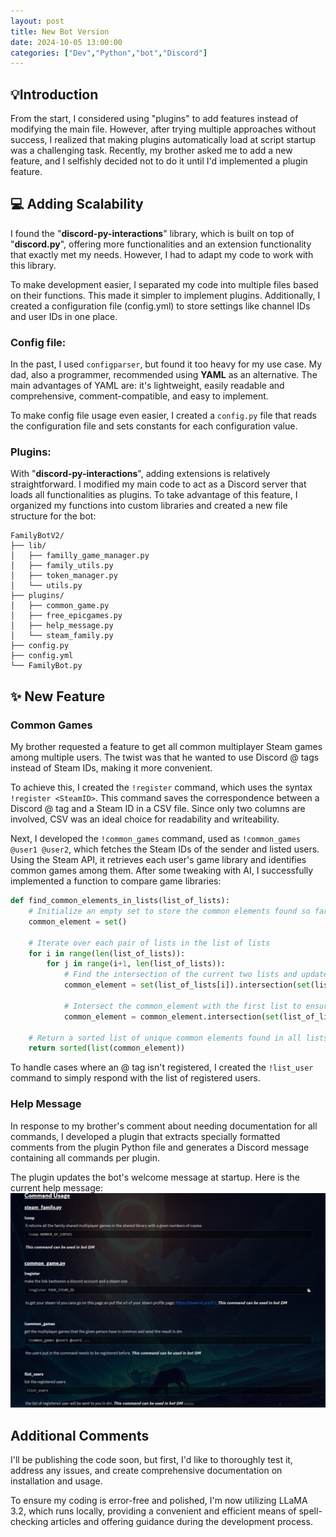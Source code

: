 ```yaml
---
layout: post
title: New Bot Version
date: 2024-10-05 13:00:00
categories: ["Dev","Python","bot","Discord"]
---
```


## 💡Introduction
From the start, I considered using "plugins" to add features instead of modifying the main file. However, after trying multiple approaches without success, I realized that making plugins automatically load at script startup was a challenging task. Recently, my brother asked me to add a new feature, and I selfishly decided not to do it until I'd implemented a plugin feature.

## 💻 Adding Scalability

I found the "**discord-py-interactions**" library, which is built on top of "**discord.py**", offering more functionalities and an extension functionality that exactly met my needs. However, I had to adapt my code to work with this library.

To make development easier, I separated my code into multiple files based on their functions. This made it simpler to implement plugins. Additionally, I created a configuration file (config.yml) to store settings like channel IDs and user IDs in one place.

### Config file:

In the past, I used `configparser`, but found it too heavy for my use case. My dad, also a programmer, recommended using **YAML** as an alternative. The main advantages of YAML are: it's lightweight, easily readable and comprehensive, comment-compatible, and easy to implement.

To make config file usage even easier, I created a `config.py` file that reads the configuration file and sets constants for each configuration value.

### Plugins:

With "**discord-py-interactions**", adding extensions is relatively straightforward. I modified my main code to act as a Discord server that loads all functionalities as plugins. To take advantage of this feature, I organized my functions into custom libraries and created a new file structure for the bot:
```
FamilyBotV2/
├── lib/
│   ├── familly_game_manager.py
│   ├── family_utils.py
│   ├── token_manager.py
│   └── utils.py
├── plugins/
│   ├── common_game.py
│   ├── free_epicgames.py
│   ├── help_message.py
│   └── steam_family.py
├── config.py
├── config.yml
└── FamilyBot.py
```

## ✨ New Feature
### Common Games
My brother requested a feature to get all common multiplayer Steam games among multiple users. The twist was that he wanted to use Discord @ tags instead of Steam IDs, making it more convenient.

To achieve this, I created the `!register` command, which uses the syntax `!register <SteamID>`. This command saves the correspondence between a Discord @ tag and a Steam ID in a CSV file. Since only two columns are involved, CSV was an ideal choice for readability and writeability.

Next, I developed the `!common_games` command, used as `!common_games @user1 @user2`, which fetches the Steam IDs of the sender and listed users. Using the Steam API, it retrieves each user's game library and identifies common games among them. After some tweaking with AI, I successfully implemented a function to compare game libraries:

```python
def find_common_elements_in_lists(list_of_lists):
    # Initialize an empty set to store the common elements found so far
    common_element = set()
    
    # Iterate over each pair of lists in the list of lists
    for i in range(len(list_of_lists)):
        for j in range(i+1, len(list_of_lists)):
            # Find the intersection of the current two lists and update the common_element set
            common_element = set(list_of_lists[i]).intersection(set(list_of_lists[j]))
            
            # Intersect the common_element with the first list to ensure uniqueness across all lists
            common_element = common_element.intersection(set(list_of_lists[0]))
    
    # Return a sorted list of unique common elements found in all lists
    return sorted(list(common_element))
```

To handle cases where an @ tag isn't registered, I created the `!list_user` command to simply respond with the list of registered users.

### Help Message
In response to my brother's comment about needing documentation for all commands, I developed a plugin that extracts specially formatted comments from the plugin Python file and generates a Discord message containing all commands per plugin.

The plugin updates the bot's welcome message at startup. Here is the current help message:  
![alt text](https://github.com/Chachigo/chachigo.github.io/blob/main/all_collections/_posts/img/help_message.png)

## Additional Comments
I'll be publishing the code soon, but first, I'd like to thoroughly test it, address any issues, and create comprehensive documentation on installation and usage.

To ensure my coding is error-free and polished, I'm now utilizing LLaMA 3.2, which runs locally, providing a convenient and efficient means of spell-checking articles and offering guidance during the development process.